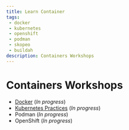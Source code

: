 ```yaml
---
title: Learn Container
tags: 
 - docker
 - kubernetes
 - openshift
 - podman
 - skopeo
 - buildah
description: Containers Workshops
---
```


# Containers Workshops

- [Docker](docker) (*In progress*)
- [Kubernetes Practices](kubernetes) (*In progress*)
- Podman (*In progress*)
- OpenShift (*In progress*)